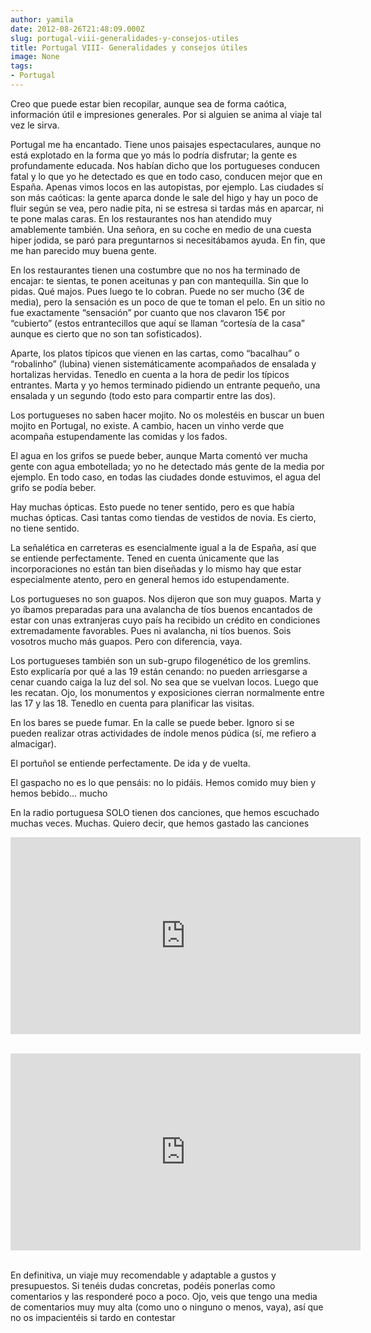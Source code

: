 ```yaml
---
author: yamila
date: 2012-08-26T21:48:09.000Z
slug: portugal-viii-generalidades-y-consejos-utiles
title: Portugal VIII- Generalidades y consejos útiles
image: None
tags:
- Portugal
---
```



Creo que puede estar bien recopilar, aunque sea de forma caótica, información útil e impresiones generales. Por si alguien se anima al viaje tal vez le sirva.

Portugal me ha encantado. Tiene unos paisajes espectaculares, aunque no está explotado en la forma que yo más lo podría disfrutar; la gente es profundamente educada. Nos habían dicho que los portugueses conducen fatal y lo que yo he detectado es que en todo caso, conducen mejor que en España. Apenas vimos locos en las autopistas, por ejemplo. Las ciudades sí son más caóticas: la gente aparca donde le sale del higo y hay un poco de fluir según se vea, pero nadie pita, ni se estresa si tardas más en aparcar, ni te pone malas caras. En los restaurantes nos han atendido muy amablemente también. Una señora, en su coche en medio de una cuesta hiper jodida, se paró para preguntarnos si necesitábamos ayuda. En fin, que me han parecido muy buena gente.

En los restaurantes tienen una costumbre que no nos ha terminado de encajar: te sientas, te ponen aceitunas y pan con mantequilla. Sin que lo pidas. Qué majos. Pues luego te lo cobran. Puede no ser mucho (3€ de media), pero la sensación es un poco de que te toman el pelo. En un sitio no fue exactamente “sensación” por cuanto que nos clavaron 15€ por “cubierto” (estos entrantecillos que aquí se llaman “cortesía de la casa” aunque es cierto que no son tan sofisticados).

Aparte, los platos típicos que vienen en las cartas, como “bacalhau” o “robalinho” (lubina) vienen sistemáticamente acompañados de ensalada y hortalizas hervidas. Tenedlo en cuenta a la hora de pedir los típicos entrantes. Marta y yo hemos terminado pidiendo un entrante pequeño, una ensalada y un segundo (todo esto para compartir entre las dos).

Los portugueses no saben hacer mojito. No os molestéis en buscar un buen mojito en Portugal, no existe. A cambio, hacen un vinho verde que acompaña estupendamente las comidas y los fados.

El agua en los grifos se puede beber, aunque Marta comentó ver mucha gente con agua embotellada; yo no he detectado más gente de la media por ejemplo. En todo caso, en todas las ciudades donde estuvimos, el agua del grifo se podía beber.

Hay muchas ópticas. Esto puede no tener sentido, pero es que había muchas ópticas. Casi tantas como tiendas de vestidos de novia. Es cierto, no tiene sentido.

La señalética en carreteras es esencialmente igual a la de España, así que se entiende perfectamente. Tened en cuenta únicamente que las incorporaciones no están tan bien diseñadas y lo mismo hay que estar especialmente atento, pero en general hemos ido estupendamente.

Los portugueses no son guapos. Nos dijeron que son muy guapos. Marta y yo íbamos preparadas para una avalancha de tíos buenos encantados de estar con unas extranjeras cuyo país ha recibido un crédito en condiciones extremadamente favorables. Pues ni avalancha, ni tíos buenos. Sois vosotros mucho más guapos. Pero con diferencia, vaya.

Los portugueses también son un sub-grupo filogenético de los gremlins. Esto explicaría por qué a las 19 están cenando: no pueden arriesgarse a cenar cuando caiga la luz del sol. No sea que se vuelvan locos. Luego que les recatan. Ojo, los monumentos y exposiciones cierran normalmente entre las 17 y las 18. Tenedlo en cuenta para planificar las visitas.

En los bares se puede fumar. En la calle se puede beber. Ignoro si se pueden realizar otras actividades de índole menos púdica (sí, me refiero a almacigar).

El portuñol se entiende perfectamente. De ida y de vuelta.

El gaspacho no es lo que pensáis: no lo pidáis. Hemos comido muy bien y hemos bebido… mucho 

En la radio portuguesa SOLO tienen dos canciones, que hemos escuchado muchas veces. Muchas. Quiero decir, que hemos gastado las canciones 

<span class="embed-youtube" style="text-align:center; display: block;"><iframe allowfullscreen="true" class="youtube-player" frameborder="0" height="315" src="http:/www.youtube.com/embed/Sv6dMFF_yts?version=3&rel=1&fs=1&showsearch=0&showinfo=1&iv_load_policy=1&wmode=transparent" type="text/html" width="560"></iframe></span> 

<span class="embed-youtube" style="text-align:center; display: block;"><iframe allowfullscreen="true" class="youtube-player" frameborder="0" height="315" src="http:/www.youtube.com/embed/8UVNT4wvIGY?version=3&rel=1&fs=1&showsearch=0&showinfo=1&iv_load_policy=1&wmode=transparent" type="text/html" width="560"></iframe></span> 

En definitiva, un viaje muy recomendable y adaptable a gustos y presupuestos. Si tenéis dudas concretas, podéis ponerlas como comentarios y las responderé poco a poco. Ojo, veis que tengo una media de comentarios muy muy alta (como uno o ninguno o menos, vaya), así que no os impacientéis si tardo en contestar 


